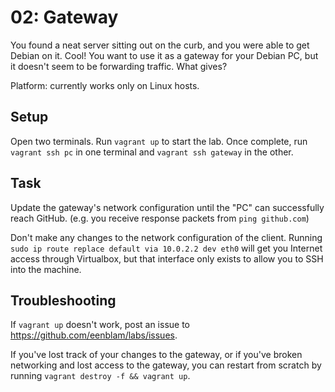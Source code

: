 # 02: Gateway
You found a neat server sitting out on the curb,
and you were able to get Debian on it. Cool!
You want to use it as a gateway for your Debian PC,
but it doesn't seem to be forwarding traffic.
What gives?

Platform: currently works only on Linux hosts.

## Setup
Open two terminals.
Run `vagrant up` to start the lab.
Once complete, run `vagrant ssh pc` in one terminal
and `vagrant ssh gateway` in the other.

## Task
Update the gateway's network configuration until the "PC"
can successfully reach GitHub.
(e.g. you receive response packets from `ping github.com`)

Don't make any changes to the network configuration of the client.
Running `sudo ip route replace default via 10.0.2.2 dev eth0`
will get you Internet access through Virtualbox,
but that interface only exists to allow you to SSH into the machine.

## Troubleshooting
If `vagrant up` doesn't work,
post an issue to https://github.com/eenblam/labs/issues.

If you've lost track of your changes to the gateway,
or if you've broken networking and lost access to the gateway,
you can restart from scratch by running
`vagrant destroy -f && vagrant up`.

